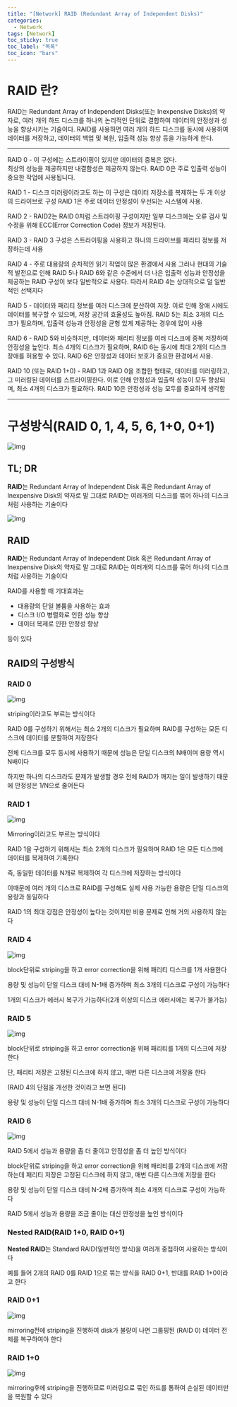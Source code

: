 ```yaml
---
title: "[Network] RAID (Redundant Array of Independent Disks)"
categories:
  - Network
tags: [Network]
toc_sticky: true
toc_label: "목록"
toc_icon: "bars"
---
```


# **RAID 란?**

RAID는 Redundant Array of Independent Disks(또는 Inexpensive Disks)의 약자로, 여러 개의 하드 디스크를 하나의 논리적인 단위로 결합하여 데이터의 안정성과 성능을 향상시키는 기술이다.
RAID를 사용하면 여러 개의 하드 디스크를 동시에 사용하여 데이터를 저장하고, 데이터의 백업 및 복원, 입출력 성능 향상 등을 가능하게 한다.

---

RAID 0 - 이 구성에는 스트라이핑이 있지만 데이터의 중복은 없다.  
최상의 성능을 제공하지만 내결함성은 제공하지 않는다.
RAID 0은 주로 입출력 성능이 중요한 작업에 사용됩니다.

RAID 1 - 디스크 미러링이라고도 하는 이 구성은 데이터 저장소를 복제하는 두 개 이상의 드라이브로 구성
RAID 1은 주로 데이터 안정성이 우선되는 시스템에 사용.

RAID 2 - RAID2는 RAID 0처럼 스트라이핑 구성이지만 일부 디스크에는 오류 검사 및 수정을 위해 ECC(Error Correction Code) 정보가 저장된다.

RAID 3 - RAID 3 구성은 스트라이핑을 사용하고 하나의 드라이브를 패리티 정보를 저장하는데 사용

RAID 4 - 주로 대용량의 순차적인 읽기 작업이 많은 환경에서 사용
그러나 현대의 기술적 발전으로 인해 RAID 5나 RAID 6와 같은 수준에서 더 나은 입출력 성능과 안정성을 제공하는 RAID 구성이 보다 일반적으로 사용다.
따라서 RAID 4는 상대적으로 덜 일반적인 선택지다

RAID 5 - 데이터와 패리티 정보를 여러 디스크에 분산하여 저장.
이로 인해 장애 시에도 데이터를 복구할 수 있으며, 저장 공간의 효율성도 높아짐.
RAID 5는 최소 3개의 디스크가 필요하며, 입출력 성능과 안정성을 균형 있게 제공하는 경우에 많이 사용

RAID 6 - RAID 5와 비슷하지만, 데이터와 패리티 정보를 여러 디스크에 중복 저장하여 안정성을 높인다.
최소 4개의 디스크가 필요하며, RAID 6는 동시에 최대 2개의 디스크 장애를 허용할 수 있다.
RAID 6은 안정성과 데이터 보호가 중요한 환경에서 사용.

RAID 10 (또는 RAID 1+0) - RAID 1과 RAID 0을 조합한 형태로, 데이터를 미러링하고, 그 미러링된 데이터를 스트라이핑한다.
이로 인해 안정성과 입출력 성능이 모두 향상되며, 최소 4개의 디스크가 필요하다. RAID 10은 안정성과 성능 모두를 중요하게 생각함

---

# **구성방식(RAID 0, 1, 4, 5, 6, 1+0, 0+1)**

![img](https://velog.velcdn.com/images/zxcvbnm5288/post/8373760b-279a-4609-a52a-5882ebb1f155/image.png)

## TL; DR

**RAID**는 Redundant Array of Independent Disk 혹은 Redundant Array of Inexpensive Disk의 약자로 말 그대로 RAID는 여러개의 디스크를 묶어 하나의 디스크처럼 사용하는 기술이다

![img](https://velog.velcdn.com/images%2Fzxcvbnm5288%2Fpost%2Fdf65aa8c-aea8-49e9-a123-f4f47352d13a%2Fimage.png)

## RAID

**RAID**는 Redundant Array of Independent Disk 혹은 Redundant Array of Inexpensive Disk의 약자로 말 그대로 RAID는 여러개의 디스크를 묶어 하나의 디스크처럼 사용하는 기술이다

RAID를 사용할 때 기대효과는

- 대용량의 단일 볼륨을 사용하는 효과
- 디스크 I/O 병렬화로 인한 성능 향상
- 데이터 복제로 인한 안정성 향상

등이 있다

## RAID의 구성방식

### RAID 0

![img](https://velog.velcdn.com/images%2Fzxcvbnm5288%2Fpost%2Fc992f5fb-f534-454a-8c24-ab36aea9b496%2Fimage.png)

striping이라고도 부르는 방식이다

RAID 0를 구성하기 위해서는 최소 2개의 디스크가 필요하며 RAID를 구성하는 모든 디스크에 데이터를 분할하여 저장한다

전체 디스크를 모두 동시에 사용하기 때문에 성능은 단일 디스크의 N배이며 용량 역시 N배이다

하지만 하나의 디스크라도 문제가 발생할 경우 전체 RAID가 깨지는 일이 발생하기 때문에 안정성은 1/N으로 줄어든다

### RAID 1

![img](https://velog.velcdn.com/images%2Fzxcvbnm5288%2Fpost%2F38c5405c-6c65-4063-8347-6579c63c9144%2Fimage.png)

Mirroring이라고도 부르는 방식이다

RAID 1을 구성하기 위해서는 최소 2개의 디스크가 필요하며 RAID 1은 모든 디스크에 데이터를 복제하여 기록한다

즉, 동일한 데이터를 N개로 복제하여 각 디스크에 저장하는 방식이다

이때문에 여러 개의 디스크로 RAID를 구성해도 실제 사용 가능한 용량은 단일 디스크의 용량과 동일하다

RAID 1의 최대 강점은 안정성이 높다는 것이지만 비용 문제로 인해 거의 사용하지 않는다

### RAID 4

![img](https://velog.velcdn.com/images%2Fzxcvbnm5288%2Fpost%2F1fd3864c-dc41-45f5-8a6d-ab4091f43a98%2Fimage.png)

block단위로 striping을 하고 error correction을 위해 패리티 디스크를 1개 사용한다

용량 및 성능이 단일 디스크 대비 N-1배 증가하며 최소 3개의 디스크로 구성이 가능하다

1개의 디스크가 에러시 복구가 가능하다(2개 이상의 디스크 에러시에는 복구가 불가능)

### RAID 5

![img](https://velog.velcdn.com/images%2Fzxcvbnm5288%2Fpost%2F4c74a7a9-949b-42cc-a99a-43212f304965%2Fimage.png)

block단위로 striping을 하고 error correction을 위해 패리티를 1개의 디스크에 저장한다

단, 패리티 저장은 고정된 디스크에 하지 않고, 매번 다른 디스크에 저장을 한다

(RAID 4의 단점을 개선한 것이라고 보면 된다)

용량 및 성능이 단일 디스크 대비 N-1배 증가하며 최소 3개의 디스크로 구성이 가능하다

### RAID 6

![img](https://velog.velcdn.com/images%2Fzxcvbnm5288%2Fpost%2F51436f99-9606-4886-808b-975d224caed3%2Fimage.png)

RAID 5에서 성능과 용량을 좀 더 줄이고 안정성을 좀 더 높인 방식이다

block단위로 striping을 하고 error correction을 위해 패리티를 2개의 디스크에 저장하는데 패리티 저장은 고정된 디스크에 하지 않고, 매번 다른 디스크에 저장을 한다

용량 및 성능이 단일 디스크 대비 N-2배 증가하며 최소 4개의 디스크로 구성이 가능하다

RAID 5에서 성능과 용량을 조금 줄이는 대신 안정성을 높인 방식이다

### Nested RAID(RAID 1+0, RAID 0+1)

**Nested RAID**는 Standard RAID(일반적인 방식)을 여러개 중첩하여 사용하는 방식이다

예를 들어 2개의 RAID 0를 RAID 1으로 묶는 방식을 RAID 0+1, 반대를 RAID 1+0이라고 한다

### RAID 0+1

![img](https://velog.velcdn.com/images%2Fzxcvbnm5288%2Fpost%2F90c06a8a-62b4-43ca-94fd-c531f3489e7b%2Fimage.png)

mirroring전에 striping을 진행하여 disk가 불량이 나면 그룹핑된 (RAID 0) 데이터 전체를 복구하여야 한다

### RAID 1+0

![img](https://velog.velcdn.com/images%2Fzxcvbnm5288%2Fpost%2F7b4577c7-c12e-4342-9056-9b04dad5f8ab%2Fimage.png)

mirroring후에 striping을 진행하므로 미러링으로 묶인 하드를 통하여 손실된 데이터만을 복원할 수 있다
